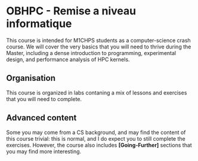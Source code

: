# OBHPC - Remise a niveau informatique

This course is intended for M1CHPS students as a computer-science crash course. 
We will cover the very basics that you will need to thrive during the Master, including a dense introduction to programming,
experimental design, and performance analysis of HPC kernels.

## Organisation

This course is organized in labs contaning a mix of lessons and exercises that you will need to complete.

## Advanced content

Some you may come from a CS background, and may find the content of this course trivial: this is normal, and I do expect you to still complete the exercises. However, the course also includes **[Going-Further]** sections that you may find more interesting.
